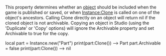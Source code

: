 This property determines whether an [object](https://developer.roblox.com/en-us/api-reference/class/Instance) should be included when the game is published or saved, or when [Instance:Clone](https://developer.roblox.com/en-us/api-reference/function/Instance/Clone) is called on one of the object's ancestors. Calling Clone directly on an object will return nil if the cloned object is not archivable. Copying an object in Studio (using the 'Duplicate' or 'Copy' options) will ignore the Archivable property and set Archivable to true for the copy.

local part = Instance.new("Part")
print(part:Clone()) --&gt; Part
part.Archivable = false
print(part:Clone()) --&gt; nil